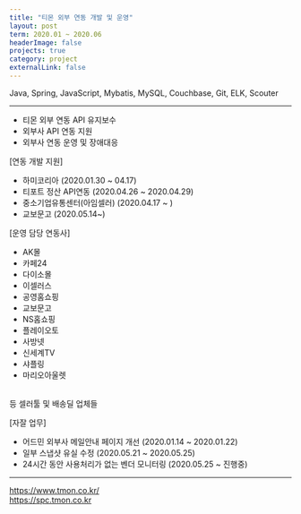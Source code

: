 ```yaml
---
title: "티몬 외부 연동 개발 및 운영"
layout: post
term: 2020.01 ~ 2020.06
headerImage: false
projects: true
category: project
externalLink: false
---
```


Java, Spring, JavaScript, Mybatis, MySQL, Couchbase, Git, ELK, Scouter

---

- 티몬 외부 연동 API 유지보수
- 외부사 API 연동 지원
- 외부사 연동 운영 및 장애대응

[연동 개발 지원]
- 하미코리아 (2020.01.30 ~ 04.17)
- 티포트 정산 API연동 (2020.04.26 ~ 2020.04.29)
- 중소기업유통센터(아임셀러) (2020.04.17 ~ )
- 교보문고 (2020.05.14~)

[운영 담당 연동사]
- AK몰
- 카페24
- 다이소몰
- 이셀러스
- 공영홈쇼핑
- 교보문고
- NS홈쇼핑
- 플레이오토
- 사방넷
- 신세계TV
- 샤플링
- 마리오아울렛 
<br>
등 셀러툴 및 배송딜 업체들

[자잘 업무]
- 어드민 외부사 메일안내 페이지 개선 (2020.01.14 ~ 2020.01.22)
- 일부 스냅샷 유실 수정 (2020.05.21 ~ 2020.05.25)
- 24시간 동안 사용처리가 없는 벤더 모니터링 (2020.05.25 ~ 진행중)

---

https://www.tmon.co.kr/ <br>
https://spc.tmon.co.kr

